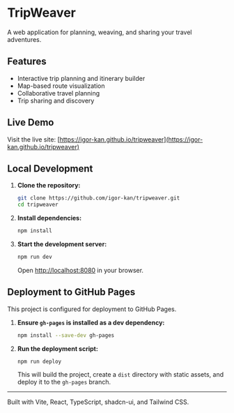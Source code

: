 # TripWeaver

A web application for planning, weaving, and sharing your travel adventures.

## Features

- Interactive trip planning and itinerary builder
- Map-based route visualization
- Collaborative travel planning
- Trip sharing and discovery

## Live Demo

Visit the live site: [https://igor-kan.github.io/tripweaver](https://igor-kan.github.io/tripweaver)

## Local Development

1. **Clone the repository:**
    ```bash
    git clone https://github.com/igor-kan/tripweaver.git
    cd tripweaver
    ```
2. **Install dependencies:**
    ```bash
    npm install
    ```
3. **Start the development server:**
    ```bash
    npm run dev
    ```
    Open [http://localhost:8080](http://localhost:8080) in your browser.

## Deployment to GitHub Pages

This project is configured for deployment to GitHub Pages.

1. **Ensure `gh-pages` is installed as a dev dependency:**
    ```bash
    npm install --save-dev gh-pages
    ```
2. **Run the deployment script:**
    ```bash
    npm run deploy
    ```
    This will build the project, create a `dist` directory with static assets, and deploy it to the `gh-pages` branch.

---

Built with Vite, React, TypeScript, shadcn-ui, and Tailwind CSS.
